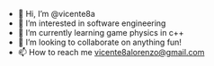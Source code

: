 - 👋 Hi, I’m @vicente8a
- 👀 I’m interested in software engineering
- 🌱 I’m currently learning game physics in c++
- 💞️ I’m looking to collaborate on anything fun!
- 📫 How to reach me vicente8alorenzo@gmail.com

<!---
vicente8a/vicente8a is a ✨ special ✨ repository because its `README.md` (this file) appears on your GitHub profile.
You can click the Preview link to take a look at your changes.
--->
